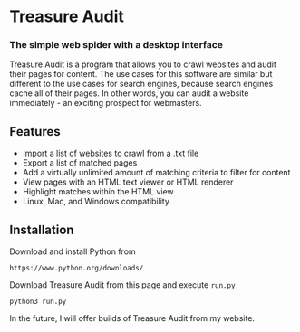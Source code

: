 # Treasure Audit
### The simple web spider with a desktop interface

Treasure Audit is a program that allows you to crawl websites and audit their pages for content. The use cases for this software are similar but different to the use cases for search engines, because search engines cache all of their pages. In other words, you can audit a website immediately - an exciting prospect for webmasters.

## Features
- Import a list of websites to crawl from a .txt file
- Export a list of matched pages
- Add a virtually unlimited amount of matching criteria to filter for content
- View pages with an HTML text viewer or HTML renderer
- Highlight matches within the HTML view
- Linux, Mac, and Windows compatibility

## Installation
Download and install Python from
```
https://www.python.org/downloads/
```
Download Treasure Audit from this page and execute ```run.py```
```
python3 run.py
```
In the future, I will offer builds of Treasure Audit from my website.